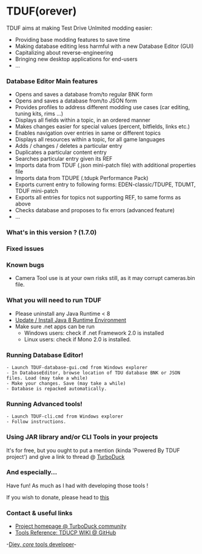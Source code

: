 # TDUF(orever)

TDUF aims at making Test Drive Unlmited modding easier:

* Providing base modding features to save time
* Making database editing less harmful with a new Database Editor (GUI)
* Capitalizing about reverse-engineering
* Bringing new desktop applications for end-users
* ...



### Database Editor Main features

* Opens and saves a database from/to regular BNK form
* Opens and saves a database from/to JSON form
* Provides profiles to address different modding use cases (car editing, tuning kits, rims ...)
* Displays all fields within a topic, in an ordered manner
* Makes changes easier for special values (percent, bitfields, links etc.)
* Enables navigation over entries in same or different topics
* Displays all resources within a topic, for all game languages
* Adds / changes / deletes a particular entry
* Duplicates a particular content entry
* Searches particular entry given its REF
* Imports data from TDUF (.json mini-patch file) with additional properties file
* Imports data from TDUPE (.tdupk Performance Pack)
* Exports current entry to following forms: EDEN-classic/TDUPE, TDUMT, TDUF mini-patch
* Exports all entries for topics not supporting REF, to same forms as above
* Checks database and proposes to fix errors (advanced feature)
* ...



### What's in this version ? (1.7.0)




### Fixed issues




### Known bugs

* Camera Tool use is at your own risks still, as it may corrupt cameras.bin file.



### What you will need to run TDUF

* Please uninstall any Java Runtime < 8
* [Update / Install Java 8 Runtime Environment](http://www.oracle.com/technetwork/java/javase/downloads/jre8-downloads-2133155.html)
* Make sure .net apps can be run
    - Windows users: check if .net Framework 2.0 is installed
    - Linux users: check if Mono 2.0 is installed.



### Running Database Editor!

    - Launch TDUF-database-gui.cmd from Windows explorer
    - In DatabaseEditor, browse location of TDU database BNK or JSON files. Load (may take a while)
    - Make your changes. Save (may take a while)
    - Database is repacked automatically.



### Running Advanced tools!

    - Launch TDUF-cli.cmd from Windows explorer
    - Follow instructions.



### Using JAR library and/or CLI Tools in your projects

It's for free, but you ought to put a mention (kinda 'Powered By TDUF project') and give a link to thread @ [TurboDuck](http://forum.turboduck.net/threads/32570-Djey-Discussion-about-new-modding-possibilities)



### And especially...

Have fun! As much as I had with developing those tools !

If you wish to donate, please head to [this](http://bit.ly/13YI3bP)



### Contact & useful links

* [Project homepage @ TurboDuck community](http://forum.turboduck.net/forums/57-Mod-Tools-Support)
* [Tools Reference: TDUCP WIKI @ GitHub](https://github.com/djey47/tdu-cp/wiki/Tools-reference)

-[Djey, *core* tools developer](https://github.com/djey47)-